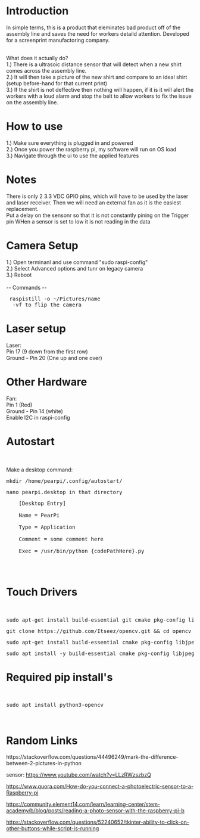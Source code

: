 <h1>Introduction</h1>
<span>In simple terms, this is a product that eleminates bad product off of the assembly line and saves the need for workers detaild attention. Developed for a screenprint manufactoring company.</span><br /><br />

<span>What does it actually do?</span><br />
1.) There is a ultrasoic distance sensor that will detect when a new shirt comes across the assembly line.<br />
2.) It will then take a picture of the new shirt and compare to an ideal shirt (setup before-hand for that current print)<br />
3.) If the shirt is not deffective then nothing will happen, if it is it will alert the workers with a loud alarm and stop the belt to allow workers to fix the issue on the assembly line.<br />


<h1>How to use</h1>
1.) Make sure everything is plugged in and powered <br />
2.) Once you power the raspberry pi, my software will run on OS load<br />
3.) Navigate through the ui to use the applied features <br />

<h1>Notes</h1>
There is only 2 3.3 VDC GPIO pins, which will have to be used by the laser and laser receiver. Then we will need an external fan as it is the easiest replacement.

<br />
<p1>Put a delay on the sensonr so that it is not constantly pining on the Trigger pin </p1>
<p1> WHen a sensor is set to low it is not reading in the data </p1>

<br />

<h1>Camera Setup</h1>
1.) Open terminanl and use command "sudo raspi-config" <br />
2.) Select Advanced options and tunr on legacy camera <br />
3.) Reboot <br /> <br />
-- Commands -- <br />
<pre> raspistill -o ~/Pictures/name
  -vf to flip the camera </pre>

<h1>Laser setup</h1>
Laser: <br />
     Pin 17 (9 down from the first row) <br />
     Ground - Pin 20 (One up and one over) <br />
     
<h1>Other Hardware</h1>
Fan: <br />
  Pin 1 (Red) <br />
  Ground - Pin 14 (white) <br />
  Enable I2C in raspi-config <br />
 
 <h1>Autostart </h1><br />
  <p> Make a desktop command: </p>
  <t /><p><pre>mkdir /home/pearpi/.config/autostart/</pre></p>
  <t /><p><pre>nano pearpi.desktop in that directory</pre></p>
  
  <p><pre>
    [Desktop Entry]<br />
    Name = PearPi<br />
    Type = Application<br />
    Comment = some comment here<br />
    Exec = /usr/bin/python {codePathHere}.py<br />
  </p></pre>
<h1>Touch Drivers</h1> <br />
<pre>sudo apt-get install build-essential git cmake pkg-config libjpeg8-dev libtiff4-dev libjasper-dev libpng12-dev libavcodec-dev libavformat-dev libswscale-dev libv4l-dev libgtk2.0-dev libatlas-base-dev gfortran</pre>

<pre>git clone https://github.com/Itseez/opencv.git && cd opencv &&git checkout 3.0.0</pre>

<pre>sudo apt-get install build-essential cmake pkg-config libjpeg-dev libtiff5-dev libjasper-dev libpng-dev libavcodec-dev libavformat-dev libswscale-dev libv4l-dev libxvidcore-dev libx264-dev libfontconfig1-dev libcairo2-dev libgdk-pixbuf2.0-dev libpango1.0-dev libgtk2.0-dev libgtk-3-dev libatlas-base-dev gfortran libhdf5-dev libhdf5-serial-dev libhdf5-103 python3-pyqt5 python3-dev -y</pre>


<pre>sudo apt install -y build-essential cmake pkg-config libjpeg-dev libtiff5-dev libpng-dev libavcodec-dev libavformat-dev libswscale-dev libv4l-dev libxvidcore-dev libx264-dev libfontconfig1-dev libcairo2-dev libgdk-pixbuf2.0-dev libpango1.0-dev libgtk2.0-dev libgtk-3-dev libatlas-base-dev gfortran libhdf5-dev libhdf5-serial-dev libhdf5-103 libqt5gui5 libqt5webkit5 libqt5test5 python3-pyqt5 python3-dev</pre>


<h1>Required pip install's</h1><br />
<pre>sudo apt install python3-opencv</pre> <br />


<h1>Random Links</h1>
https://stackoverflow.com/questions/44496249/mark-the-difference-between-2-pictures-in-python
  
sensor: https://www.youtube.com/watch?v=LLzRWzszbzQ

https://www.quora.com/How-do-you-connect-a-photoelectric-sensor-to-a-Raspberry-pi

https://community.element14.com/learn/learning-center/stem-academy/b/blog/posts/reading-a-photo-sensor-with-the-raspberry-pi-b

https://stackoverflow.com/questions/52240652/tkinter-ability-to-click-on-other-buttons-while-script-is-running
